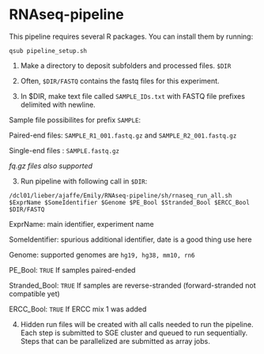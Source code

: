RNAseq-pipeline
===============

This pipeline requires several R packages. You can install them by running:

```
qsub pipeline_setup.sh
```

1. Make a directory to deposit subfolders and processed files. `$DIR`

2. Often, `$DIR/FASTQ` contains the fastq files for this experiment.

2. In $DIR, make text file called `SAMPLE_IDs.txt` with FASTQ file prefixes delimited with newline.
  
  Sample file possibilites for prefix `SAMPLE`: 
  
  Paired-end files: `SAMPLE_R1_001.fastq.gz` and `SAMPLE_R2_001.fastq.gz`
 
  Single-end files : `SAMPLE.fastq.gz`
  
  *fq.gz files also supported*

3. Run pipeline with following call in `$DIR`:

  `/dcl01/lieber/ajaffe/Emily/RNAseq-pipeline/sh/rnaseq_run_all.sh $ExprName $SomeIdentifier $Genome $PE_Bool $Stranded_Bool $ERCC_Bool $DIR/FASTQ`

  ExprName: main identifier, experiment name
  
  SomeIdentifier: spurious additional identifier, date is a good thing use here
  
  Genome: supported genomes are `hg19, hg38, mm10, rn6`
  
  PE_Bool: `TRUE` If samples paired-ended
  
  Stranded_Bool: `TRUE` If samples are reverse-stranded (forward-stranded not compatible yet)
  
  ERCC_Bool: `TRUE` If ERCC mix 1 was added

4. Hidden run files will be created with all calls needed to run the pipeline. Each step is submitted to SGE cluster and queued to run sequentially. Steps that can be parallelized are submitted as array jobs.
